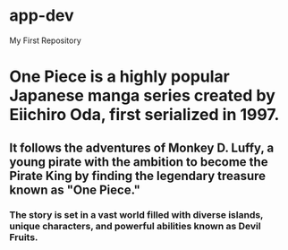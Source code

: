 # app-dev
My First Repository
# One Piece is a highly popular Japanese manga series created by Eiichiro Oda, first serialized in 1997. 
## It follows the adventures of Monkey D. Luffy, a young pirate with the ambition to become the Pirate King by finding the legendary treasure known as "One Piece." 
### The story is set in a vast world filled with diverse islands, unique characters, and powerful abilities known as Devil Fruits.
